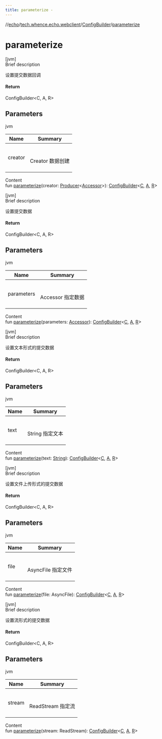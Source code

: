 ```yaml
---
title: parameterize -
---
```

//[echo](../../index.md)/[tech.whence.echo.webclient](../index.md)/[ConfigBuilder](index.md)/[parameterize](parameterize.md)



# parameterize  
[jvm]  
Brief description  


设置提交数据回调



#### Return  


ConfigBuilder<C, A, R>



## Parameters  
  
jvm  
  
|  Name|  Summary| 
|---|---|
| creator| <br><br>Creator<Accessor> 数据创建<br><br>
  
  
Content  
fun [parameterize](parameterize.md)(creator: [Producer](../../tech.whence.echo.function/-producer/index.md)<[Accessor](../../tech.whence.echo.container.accessor/-accessor/index.md)>): [ConfigBuilder](index.md)<[C](index.md), [A](index.md), [R](index.md)>  


[jvm]  
Brief description  


设置提交数据



#### Return  


ConfigBuilder<C, A, R>



## Parameters  
  
jvm  
  
|  Name|  Summary| 
|---|---|
| parameters| <br><br>Accessor 指定数据<br><br>
  
  
Content  
fun [parameterize](parameterize.md)(parameters: [Accessor](../../tech.whence.echo.container.accessor/-accessor/index.md)): [ConfigBuilder](index.md)<[C](index.md), [A](index.md), [R](index.md)>  


[jvm]  
Brief description  


设置文本形式的提交数据



#### Return  


ConfigBuilder<C, A, R>



## Parameters  
  
jvm  
  
|  Name|  Summary| 
|---|---|
| text| <br><br>String 指定文本<br><br>
  
  
Content  
fun [parameterize](parameterize.md)(text: [String](https://kotlinlang.org/api/latest/jvm/stdlib/kotlin/-string/index.html)): [ConfigBuilder](index.md)<[C](index.md), [A](index.md), [R](index.md)>  


[jvm]  
Brief description  


设置文件上传形式的提交数据



#### Return  


ConfigBuilder<C, A, R>



## Parameters  
  
jvm  
  
|  Name|  Summary| 
|---|---|
| file| <br><br>AsyncFile 指定文件<br><br>
  
  
Content  
fun [parameterize](parameterize.md)(file: AsyncFile): [ConfigBuilder](index.md)<[C](index.md), [A](index.md), [R](index.md)>  


[jvm]  
Brief description  


设置流形式的提交数据



#### Return  


ConfigBuilder<C, A, R>



## Parameters  
  
jvm  
  
|  Name|  Summary| 
|---|---|
| stream| <br><br>ReadStream<Buffer> 指定流<br><br>
  
  
Content  
fun [parameterize](parameterize.md)(stream: ReadStream<Buffer>): [ConfigBuilder](index.md)<[C](index.md), [A](index.md), [R](index.md)>  



